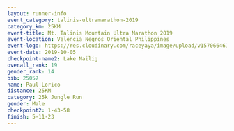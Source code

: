 ```yaml
---
layout: runner-info 
event_category: talinis-ultramarathon-2019 
category_km: 25KM 
event-title: Mt. Talinis Mountain Ultra Marathon 2019 
event-location: Velencia Negros Oriental Philippines 
event-logo: https://res.cloudinary.com/raceyaya/image/upload/v1570664614/logo/mt-talinis-2019_x4wk7w.jpg 
event-date: 2019-10-05 
checkpoint-name2: Lake Nailig 
overall_rank: 19
gender_rank: 14
bib: 25057
name: Paul Lorico
distance: 25KM
category: 25k Jungle Run
gender: Male
checkpoint2: 1-43-58
finish: 5-11-23
---
```

